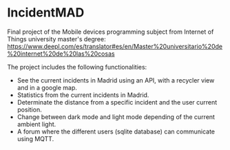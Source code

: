# IncidentMAD

Final project of the Mobile devices programming subject from Internet of Things university master's degree: https://www.deepl.com/es/translator#es/en/Master%20universitario%20de%20internet%20de%20las%20cosas

The project includes the following functionalities:

- See the current incidents in Madrid using an API, with a recycler view and in a google map.
- Statistics from the current incidents in Madrid.
- Determinate the distance from a specific incident and the user current position.
- Change between dark mode and light mode depending of the current ambient light.
- A forum where the different users (sqlite database) can communicate using MQTT.
